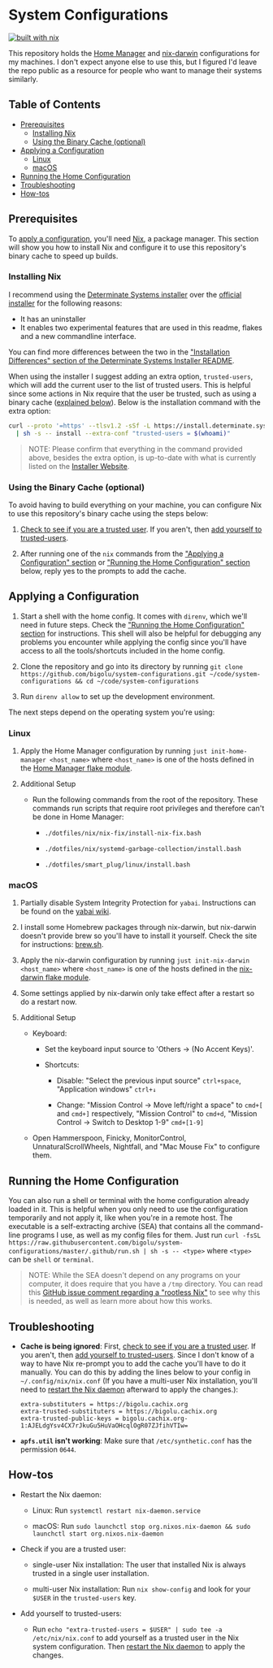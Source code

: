 # System Configurations

[![built with nix][built-with-nix-badge]][built-with-nix-site]

This repository holds the [Home Manager][home-manager] and [nix-darwin][nix-darwin] configurations for my machines.
I don't expect anyone else to use this,
but I figured I'd leave the repo public as a resource for people who want to manage
their systems similarly.

## Table of Contents

<!--
  DO NOT EDIT THE TABLE OF CONTENTS MANUALLY.
  It gets generated by markdown-toc:
  https://github.com/jonschlinkert/markdown-toc
  To regenerate, run `just codegen-readme`. Though the pre-commit hook will
  automatically run this for you.
-->

<!-- toc -->

- [Prerequisites](#prerequisites)
  - [Installing Nix](#installing-nix)
  - [Using the Binary Cache (optional)](#using-the-binary-cache-optional)
- [Applying a Configuration](#applying-a-configuration)
  - [Linux](#linux)
  - [macOS](#macos)
- [Running the Home Configuration](#running-the-home-configuration)
- [Troubleshooting](#troubleshooting)
- [How-tos](#how-tos)

<!-- tocstop -->

## Prerequisites

To [apply a configuration](#applying-a-configuration), you'll need
[Nix][nix], a package manager. This section will show you how to install Nix and configure it to use this
repository's binary cache to speed up builds.

### Installing Nix

I recommend using the [Determinate Systems installer][determinate-systems-installer] over the
[official installer][official-installer] for the following reasons:

- It has an uninstaller
- It enables two experimental features that are used in this readme, flakes and a new commandline interface.

You can find more differences between the two in the
["Installation Differences" section of the Determinate Systems Installer README][determinate-systems-installer-differences].

When using the installer I suggest adding an extra option, `trusted-users`, which will add the current user to the list
of trusted users. This is helpful since some actions in Nix require that the user be trusted, such as using a
binary cache ([explained below](#using-the-binary-cache-optional)). Below is the installation command with the
extra option:

```bash
curl --proto '=https' --tlsv1.2 -sSf -L https://install.determinate.systems/nix \
  | sh -s -- install --extra-conf "trusted-users = $(whoami)"
```

> NOTE: Please confirm that everything in the command provided above, besides the extra option, is up-to-date with
> what is currently listed on the [Installer Website][determinate-systems-installer].

<!-- Adding this since the link generated by markdown-toc doesn't match what GitHub generated -->

<span id="using-the-binary-cache-optional"></span>

### Using the Binary Cache (optional)

To avoid having to build everything on your machine, you can configure Nix to use this repository's binary cache using
the steps below:

1. [Check to see if you are a trusted user](#check-trust). If you aren't, then
   [add yourself to trusted-users](#add-trust).

2. After running one of the `nix` commands from the
   ["Applying a Configuration" section](#applying-a-configuration) or
   ["Running the Home Configuration" section](#running-the-home-configuration) below, reply yes to the prompts to add
   the cache.

## Applying a Configuration

1. Start a shell with the home config. It comes with `direnv`, which we'll need in future steps.
   Check the ["Running the Home Configuration" section](#running-the-home-configuration) for
   instructions. This shell will also be helpful for debugging any problems you encounter
   while applying the config since you'll have access to all the tools/shortcuts included in the home
   config.

2. Clone the repository and go into its directory by running
   `git clone https://github.com/bigolu/system-configurations.git ~/code/system-configurations && cd ~/code/system-configurations`

3. Run `direnv allow` to set up the development environment.

The next steps depend on the operating system you're using:

### Linux

1. Apply the Home Manager configuration by running `just init-home-manager <host_name>`
   where `<host_name>` is one of the hosts defined in the [Home Manager flake module](flake-modules/home-manager/default.nix).

2. Additional Setup

   - Run the following commands from the root of the repository. These commands run scripts that require root privileges and therefore can't be done in Home Manager:

     - `./dotfiles/nix/nix-fix/install-nix-fix.bash`

     - `./dotfiles/nix/systemd-garbage-collection/install.bash`

     - `./dotfiles/smart_plug/linux/install.bash`

### macOS

1. Partially disable System Integrity Protection for `yabai`. Instructions can be found on the [yabai wiki][yabai-wiki].

2. I install some Homebrew packages through nix-darwin, but nix-darwin doesn't provide brew so you'll have to install
   it yourself. Check the site for instructions: [brew.sh][brew].

3. Apply the nix-darwin configuration by running `just init-nix-darwin <host_name>` where
   `<host_name>` is one of the hosts defined in the [nix-darwin flake module](flake-modules/nix-darwin/default.nix).

4. Some settings applied by nix-darwin only take effect after a restart so do a restart now.

5. Additional Setup

   - Keyboard:

     - Set the keyboard input source to 'Others → (No Accent Keys)'.

     <!--
       I can automate shortcuts when this issue gets resolved:
       https://github.com/LnL7/nix-darwin/issues/185
     -->

     - Shortcuts:

       - Disable: "Select the previous input source" `ctrl+space`, "Application windows" `ctrl+↓`

       - Change: "Mission Control → Move left/right a space" to `cmd+[` and `cmd+]` respectively, "Mission Control" to `cmd+d`, "Mission Control → Switch to Desktop 1-9" `cmd+[1-9]`

   - Open Hammerspoon, Finicky, MonitorControl, UnnaturalScrollWheels, Nightfall, and "Mac Mouse Fix" to configure them.

## Running the Home Configuration

You can also run a shell or terminal with the home configuration already loaded in it. This is helpful when you only
need to use the configuration temporarily and not apply it, like when you're in a remote host. The executable is a self-extracting archive
(SEA) that contains all the command-line programs I use, as well as my config files for them.
Just run `curl -fsSL https://raw.githubusercontent.com/bigolu/system-configurations/master/.github/run.sh | sh -s -- <type>` where `<type>` can be `shell` or `terminal`.

> NOTE: While the SEA doesn't depend on any programs on your computer, it does require that you have a `/tmp`
> directory. You can read this [GitHub issue comment regarding a "rootless Nix"][rootless-nix] to see why this is
> needed, as well as learn more about how this works.

## Troubleshooting

- **Cache is being ignored**: First, [check to see if you are a trusted user](#check-trust). If you aren't, then
  [add yourself to trusted-users](#add-trust). Since I don't know of a way to have Nix re-prompt you to add the cache
  you'll have to do it manually. You can do this by adding the lines below to your config in `~/.config/nix/nix.conf`
  (If you have a multi-user Nix installation, you'll need to [restart the Nix daemon](#restart-daemon) afterward to apply the changes.):

  ```properties
  extra-substituters = https://bigolu.cachix.org
  extra-trusted-substituters = https://bigolu.cachix.org
  extra-trusted-public-keys = bigolu.cachix.org-1:AJELdgYsv4CX7rJkuGu5HuVaOHcqlOgR07ZJfihVTIw=
  ```

- **`apfs.util` isn't working**: Make sure that `/etc/synthetic.conf` has the permission `0644`.

## How-tos

- <span id="restart-daemon">Restart the Nix daemon</span>:

  - Linux: Run `systemctl restart nix-daemon.service`

  - macOS: Run `sudo launchctl stop org.nixos.nix-daemon && sudo launchctl start org.nixos.nix-daemon`

- <span id="check-trust">Check if you are a trusted user</span>:

  - single-user Nix installation: The user that installed Nix is always trusted in a single user installation.

  - multi-user Nix installation: Run `nix show-config` and look for your `$USER` in the `trusted-users` key.

- <span id="add-trust">Add yourself to trusted-users</span>:

  - Run `echo "extra-trusted-users = $USER" | sudo tee -a /etc/nix/nix.conf` to add yourself as a trusted user in the
    Nix system configuration. Then [restart the Nix daemon](#restart-daemon) to apply the changes.

[determinate-systems-installer]: https://github.com/DeterminateSystems/nix-installer
[determinate-systems-installer-differences]: https://github.com/DeterminateSystems/nix-installer#installation-differences
[official-installer]: https://nixos.org/download.html
[home-manager]: https://github.com/nix-community/home-manager
[nix-darwin]: https://github.com/LnL7/nix-darwin
[yabai-wiki]: https://github.com/koekeishiya/yabai/wiki/Disabling-System-Integrity-Protection
[brew]: https://brew.sh/
[rootless-nix]: https://github.com/NixOS/nix/issues/1971#issue-304578884
[built-with-nix-site]: https://builtwithnix.org
[built-with-nix-badge]: https://builtwithnix.org/badge.svg
[nix]: https://nixos.org/learn

